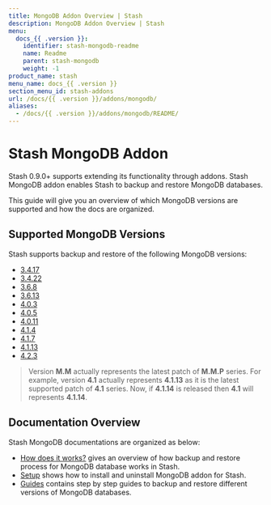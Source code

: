 ```yaml
---
title: MongoDB Addon Overview | Stash
description: MongoDB Addon Overview | Stash
menu:
  docs_{{ .version }}:
    identifier: stash-mongodb-readme
    name: Readme
    parent: stash-mongodb
    weight: -1
product_name: stash
menu_name: docs_{{ .version }}
section_menu_id: stash-addons
url: /docs/{{ .version }}/addons/mongodb/
aliases:
  - /docs/{{ .version }}/addons/mongodb/README/
---
```


# Stash MongoDB Addon

Stash 0.9.0+ supports extending its functionality through addons. Stash MongoDB addon enables Stash to backup and restore MongoDB databases.

This guide will give you an overview of which MongoDB versions are supported and how the docs are organized.

## Supported MongoDB Versions

Stash supports backup and restore of the following MongoDB versions:

- [3.4.17](/docs/addons/mongodb/guides/3.4.17-v1/mongodb.md)
- [3.4.22](/docs/addons/mongodb/guides/3.4.22-v1/mongodb.md)
- [3.6.8](/docs/addons/mongodb/guides/3.6.8-v1/mongodb.md)
- [3.6.13](/docs/addons/mongodb/guides/3.6.13-v1/mongodb.md)
- [4.0.3](/docs/addons/mongodb/guides/4.0.3-v1/mongodb.md)
- [4.0.5](/docs/addons/mongodb/guides/4.0.5-v1/mongodb.md)
- [4.0.11](/docs/addons/mongodb/guides/4.0.11-v1/mongodb.md)
- [4.1.4](/docs/addons/mongodb/guides/4.1.4-v1/mongodb.md)
- [4.1.7](/docs/addons/mongodb/guides/4.1.7-v1/mongodb.md)
- [4.1.13](/docs/addons/mongodb/guides/4.1.13-v1/mongodb.md)
- [4.2.3](/docs/addons/mongodb/guides/4.2.3-v1/mongodb.md)

>Version **M.M** actually represents the latest patch of **M.M.P** series. For example, version **4.1** actually represents **4.1.13** as it is the latest supported patch of **4.1** series. Now, if **4.1.14** is released then **4.1** will represents **4.1.14**.

## Documentation Overview

Stash MongoDB documentations are organized as below:

- [How does it works?](/docs/addons/mongodb/overview.md) gives an overview of how backup and restore process for MongoDB database works in Stash.
- [Setup](/docs/addons/mongodb/setup/install.md) shows how to install and uninstall MongoDB addon for Stash.
- [Guides](/docs/addons/mongodb/guides/3.6/mongodb.md) contains step by step guides to backup and restore different versions of MongoDB databases.
